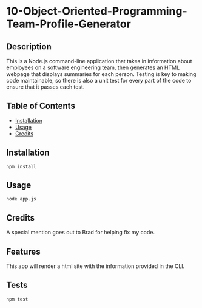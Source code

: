 # 10-Object-Oriented-Programming-Team-Profile-Generator

## Description

This is a Node.js command-line application that takes in information about employees on a software engineering team, then generates an HTML webpage that displays summaries for each person. Testing is key to making code maintainable, so there is also a unit test for every part of the code to ensure that it passes each test.

## Table of Contents

- [Installation](#installation)
- [Usage](#usage)
- [Credits](#credits)

## Installation

```
npm install
```

## Usage

```
node app.js
```

## Credits

A special mention goes out to Brad for helping fix my code.

## Features

This app will render a html site with the information provided in the CLI.

## Tests
```
npm test
```
